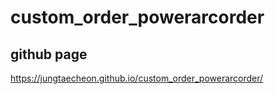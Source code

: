 # custom_order_powerarcorder

## github page
https://jungtaecheon.github.io/custom_order_powerarcorder/
